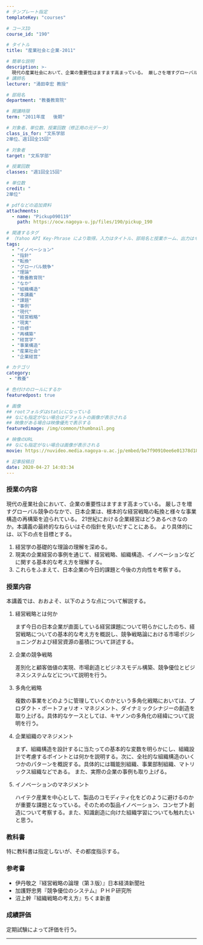 ```yaml
---
# テンプレート指定
templateKey: "courses"

# コースID
course_id: "190"

# タイトル
title: "産業社会と企業-2011"

# 簡単な説明
description: >-
  現代の産業社会において、企業の重要性はますます高まっている。 厳しさを増すグローバル競争のなかで、日本企業は、根本的な経営戦略の転換と様々な事業構造の再構築を迫られている。 21世紀における企業経営はどうあるべきなのか。本講義の最終的なねらいはその指針を見いだすことにある。 より具体的には、以下の点を目標とする。   1. 経営学の基礎的な理論の理解を深める。  2. 現実の企業経営の事例を ....
# 講師名
lecturer: "涌田幸宏 教授"

# 部局名
department: "教養教育院"

# 開講時限
term: "2011年度	後期"

# 対象者、単位数、授業回数（修正用の元データ）
class_is_for: "文系学部
2単位、週1回全15回"

# 対象者
target: "文系学部"

# 授業回数
classes: "週1回全15回"

# 単位数
credit: "
2単位"

# pdfなどの追加資料
attachments:
  - name: "Pickup090119" 
    path: https://ocw.nagoya-u.jp/files/190/pickup_190

# 関連するタグ
# （Yahoo API Key-Phrase により取得。入力はタイトル、部局名と授業ホーム、出力はキーフレーズ（tags））
tags:
  - "イノベーション"
  - "指針"
  - "転換"
  - "グローバル競争"
  - "理論"
  - "教養教育院"
  - "なか"
  - "組織構造"
  - "本講義"
  - "課題"
  - "事例"
  - "現代"
  - "経営戦略"
  - "現実"
  - "目標"
  - "再構築"
  - "経営学"
  - "事業構造"
  - "産業社会"
  - "企業経営"

# カテゴリ
category:
 - "教養"

# 色付けのロールにするか
featuredpost: true

# 画像
## rootフォルダはstaticになっている
## なにも指定がない場合はデフォルトの画像が表示される
## 映像がある場合は映像優先で表示する
featuredimage: /img/common/thumbnail.png

# 映像のURL
## なにも指定がない場合は画像が表示される
movie: https://nuvideo.media.nagoya-u.ac.jp/embed/be7f90910ee6e01378d1846598aa87d9d9de0b59

# 記事投稿日
date: 2020-04-27 14:03:34
---
```


### 授業の内容

現代の産業社会において、企業の重要性はますます高まっている。 厳しさを増すグローバル競争のなかで、日本企業は、根本的な経営戦略の転換と様々な事業構造の再構築を迫られている。 21世紀における企業経営はどうあるべきなのか。本講義の最終的なねらいはその指針を見いだすことにある。 より具体的には、以下の点を目標とする。 

  1. 経営学の基礎的な理論の理解を深める。
  2. 現実の企業経営の事例を通じて、経営戦略、組織構造、イノベーションなどに関する基本的な考え方を理解する。
  3. これらをふまえて、日本企業の今日的課題と今後の方向性を考察する。








### 授業内容

本講義では、おおよそ、以下のような点について解説する。

1.  経営戦略とは何か

    まず今日の日本企業が直面している経営課題について明らかにしたのち、経営戦略についての基本的な考え方を概説し、競争戦略論における市場ポジショニングおよび経営資源の蓄積について詳述する。

2.  企業の競争戦略

    差別化と顧客価値の実現、市場創造とビジネスモデル構築、競争優位とビジネスシステムなどについて説明を行う。

3.  多角化戦略

    複数の事業をどのように管理していくのかという多角化戦略においては、プロダクト・ポートフォリオ・マネジメント、ダイナミックシナジーの創造を取り上げる。具体的なケースとしては、キヤノンの多角化の経緯について説明を行う。

4.  企業組織のマネジメント

    まず、組織構造を設計するに当たっての基本的な変数を明らかにし、組織設計で考慮するポイントとは何かを説明する。次に、全社的な組織構造のいくつかのパターンを概説する。具体的には職能別組織、事業部制組織、マトリックス組織などである。
    また、実際の企業の事例も取り上げる。

5.  イノベーションのマネジメント

    ハイテク産業を中心として、製品のコモディティ化をどのように避けるのかが重要な課題となっている。そのための製品イノベーション、コンセプト創造について考察する。また、知識創造に向けた組織学習についても触れたいと思う。

### 教科書

特に教科書は指定しないが、その都度指示する。

### 参考書

* 伊丹敬之『経営戦略の論理（第３版）』日本経済新聞社
* 加護野忠男『競争優位のシステム』ＰＨＰ研究所
* 沼上幹『組織戦略の考え方』ちくま新書











### 成績評価

定期試験によって評価を行う。





-----
